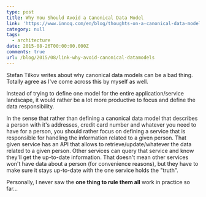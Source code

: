 ```yaml
---
type: post
title: Why You Should Avoid a Canonical Data Model
link: 'https://www.innoq.com/en/blog/thoughts-on-a-canonical-data-model/'
category: null
tags:
  - architecture
date: 2015-08-26T00:00:00.000Z
comments: true
url: /blog/2015/08/link-why-avoid-canonical-datamodels
---
```


Stefan Tilkov writes about why canonical data models can be a bad thing. Totally agree as I've come across this by myself as well.

Instead of trying to define one model for the entire application/service landscape, it would rather be a lot more productive to focus and define the data responsibility. 

In the sense that rather than defining a canonical data model that describes a person with it's addresses, credit card number and whatever you need to have for a person, you should rather focus on defining a service that is responsible for handling the information related to a given person. That given service has an API that allows to retrieve/update/whatever the data related to a given person. Other services can query that service and know they'll get the up-to-date information. That doesn't mean other services won't have data about a person (for convenience reasons), but they have to make sure it stays up-to-date with the one service holds the "truth".

Personally, I never saw the **one thing to rule them all** work in practice so far...
